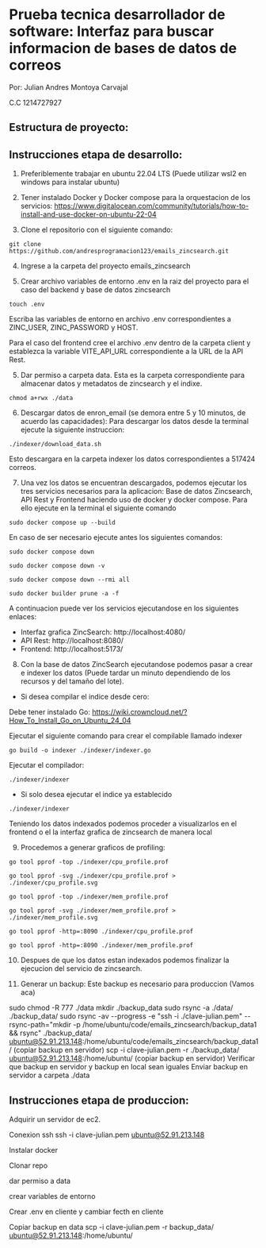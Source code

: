 # Prueba tecnica desarrollador de software: Interfaz para buscar informacion de bases de datos de correos

Por: Julian Andres Montoya Carvajal

C.C 1214727927

## Estructura de proyecto:

## Instrucciones etapa de desarrollo: 
1) Preferiblemente trabajar en ubuntu 22.04 LTS (Puede utilizar wsl2 en windows para instalar ubuntu)

2) Tener instalado Docker y Docker compose para la orquestacion de los servicios: https://www.digitalocean.com/community/tutorials/how-to-install-and-use-docker-on-ubuntu-22-04

3) Clone el repositorio con el siguiente comando:

```
git clone https://github.com/andresprogramacion123/emails_zincsearch.git
```

4) Ingrese a la carpeta del proyecto emails_zincsearch

4) Crear archivo variables de entorno .env en la raiz del proyecto para el caso del backend y base de datos zincsearch

```
touch .env
```

Escriba las variables de entorno en archivo .env correspondientes a ZINC_USER, ZINC_PASSWORD y HOST.

Para el caso del frontend cree el archivo .env dentro de la carpeta client y establezca la variable VITE_API_URL correspondiente a la URL de la API Rest.

5) Dar permiso a carpeta data. Esta es la carpeta correspondiente para almacenar datos y metadatos de zincsearch y el indixe.

```
chmod a+rwx ./data
```

6) Descargar datos de enron_email (se demora entre 5 y 10 minutos, de acuerdo las capacidades): Para descargar los datos desde la terminal ejecute la siguiente instruccion:

```
./indexer/download_data.sh
```

Esto descargara en la carpeta indexer los datos correspondientes a 517424 correos.

7) Una vez los datos se encuentran descargados, podemos ejecutar los tres servicios necesarios para la aplicacion: Base de datos Zincsearch, API Rest y Frontend haciendo uso de docker y docker compose. Para ello ejecute en la terminal el siguiente comando

```
sudo docker compose up --build
```

En caso de ser necesario ejecute antes los siguientes comandos:

```
sudo docker compose down
```

```
sudo docker compose down -v
```

```
sudo docker compose down --rmi all
```

```
sudo docker builder prune -a -f
```

A continuacion puede ver los servicios ejecutandose en los siguientes enlaces:

* Interfaz grafica ZincSearch: http://localhost:4080/
* API Rest: http://localhost:8080/
* Frontend: http://localhost:5173/

8) Con la base de datos ZincSearch ejecutandose podemos pasar a crear e indexer los datos (Puede tardar un minuto dependiendo de los recursos y del tamaño del lote).

* Si desea compilar el indice desde cero:

Debe tener instalado Go: https://wiki.crowncloud.net/?How_To_Install_Go_on_Ubuntu_24_04

Ejecutar el siguiente comando para crear el compilable llamado indexer

```
go build -o indexer ./indexer/indexer.go
```

Ejecutar el compilador:

```
./indexer/indexer

```

* Si solo desea ejecutar el indice ya establecido

```
./indexer/indexer
```

Teniendo los datos indexados podemos proceder a visualizarlos en el frontend o el la interfaz grafica de zincsearch de manera local

9) Procedemos a generar graficos de profiling:

```
go tool pprof -top ./indexer/cpu_profile.prof
```

```
go tool pprof -svg ./indexer/cpu_profile.prof > ./indexer/cpu_profile.svg
```

```
go tool pprof -top ./indexer/mem_profile.prof

```

```
go tool pprof -svg ./indexer/mem_profile.prof > ./indexer/mem_profile.svg
```

```
go tool pprof -http=:8090 ./indexer/cpu_profile.prof
```

```
go tool pprof -http=:8090 ./indexer/mem_profile.prof
```

10) Despues de que los datos estan indexados podemos finalizar la ejecucion del servicio de zincsearch.

11) Generar un backup: Este backup es necesario para produccion (Vamos aca)

sudo chmod -R 777 ./data
mkdir ./backup_data
sudo rsync -a ./data/ ./backup_data/
sudo rsync -av --progress -e "ssh -i ./clave-julian.pem" --rsync-path="mkdir -p /home/ubuntu/code/emails_zincsearch/backup_data1 && rsync" ./backup_data/ ubuntu@52.91.213.148:/home/ubuntu/code/emails_zincsearch/backup_data1/ (copiar backup en servidor)
scp -i clave-julian.pem -r ./backup_data/ ubuntu@52.91.213.148:/home/ubuntu/ (copiar backup en servidor)
Verificar que backup en servidor y backup en local sean iguales
Enviar backup en servidor a carpeta ./data

## Instrucciones etapa de produccion:

Adquirir un servidor de ec2.

Conexion ssh
ssh -i clave-julian.pem ubuntu@52.91.213.148

Instalar docker

Clonar repo

dar permiso a data

crear variables de entorno

Crear .env en cliente y cambiar fecth en cliente

Copiar backup en data
scp -i clave-julian.pem -r backup_data/ ubuntu@52.91.213.148:/home/ubuntu/

